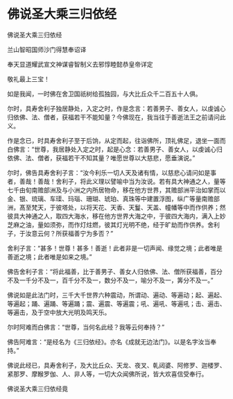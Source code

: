# 佛说圣大乘三归依经

佛说圣大乘三归依经

兰山智昭国师沙门得慧奉诏译

奉天显道耀武宣文神谋睿智制义去邪惇睦懿恭皇帝详定

敬礼最上三宝！

如是我闻，一时佛在舍卫国祇树给孤独园，与大比丘众千二百五十人俱。

尔时，具寿舍利子独居静处，入定之时，作是念言：若善男子、善女人，以虔诚心归依佛、法、僧者，获福若干不能知量？今佛现在，我当往于善逝法王之前请问此义。

作是念已，时具寿舍利子至于后饷，从定而起，往诣佛所，顶礼佛足，退坐一面而白佛言：“世尊，我居静处入定之时，起是心念：若善男子、善女人，以虔诚心归依佛、法、僧者，获福若干不知其量？唯愿世尊以大慈悲，愿垂演说。”

尔时，佛告具寿舍利子言：“汝今利乐一切人天及诸有情，以慈悲心请问如是事者，善哉！善哉！舍利子，将此义理以譬喻中当为汝说。若有具大神通之人，量等七千由旬南赡部洲及与小洲之内所居物命，移在他方世界，其赡部洲平治如掌而以金、银、琉璃、车璖、玛瑙、珊瑚、琥珀、真珠等中建置浮图，纵广等量南赡部洲，髙至梵天，于彼塔处，以将天花、天香、天鬘、天盖、幢幡等中而作供养；然彼具大神通之人，取四大海水，移在他方世界大海之中，于彼四大海内，满入上妙芝麻之油，量如须弥，而作灯炷燃，彼其灯光明不绝，经于旷劫而作供养。舍利子，于汝意云何？所获福善宁为多否？”

舍利子言：“甚多！世尊！甚多！善逝！此者非是一切声闻、缘觉之境；此者唯是善逝之境；此者唯是如来之境。”

佛告舍利子言：“将此福善，比于善男子、善女人归依佛、法、僧所获福善，百分不及一千分不及一，百千分不及一，数分不及一，喻分不及一，筭分不及一。”

佛说如是此法门时，三千大千世界六种震动，所谓动、遍动、等遍动；起、遍起、等遍起；踊、遍踊、等遍踊；震、遍震、等遍震；吼、遍吼、等遍吼；击、遍击、等遍击，及于空中放大光明及鸣天乐。

尔时阿难而白佛言：“世尊，当何名此经？我等云何奉持？”

佛告阿难言：“是经名为《三归依经》。亦名《成就无边法门》。以是名字汝当奉持。”

佛说此经已，具寿舍利子，及大比丘众、天龙、夜叉、乹闼婆、阿修罗、迦楼罗、紧那罗、摩睺罗伽、人、非人等，一切大众闻佛所说，皆大欢喜信受奉行。

佛说圣大乘三归依经竟

